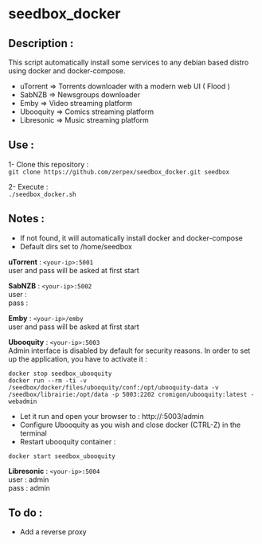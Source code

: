 # seedbox_docker

## Description :
This script automatically install some services to any debian based distro using docker and docker-compose.
- uTorrent	   => Torrents downloader with a modern web UI ( Flood )
- SabNZB             => Newsgroups downloader
- Emby	           => Video streaming platform
- Ubooquity	   => Comics streaming platform
- Libresonic	   => Music streaming platform 

## Use :
1- Clone this repository :  
`git clone https://github.com/zerpex/seedbox_docker.git seedbox`

2- Execute :  
`./seedbox_docker.sh`

## Notes :
- If not found, it will automatically install docker and docker-compose
- Default dirs set to /home/seedbox

**uTorrent** : `<your-ip>:5001`  
 user and pass will be asked at first start

**SabNZB** : `<your-ip>:5002`  
 user :  
 pass :

**Emby** : `<your-ip>/emby`  
 user and pass will be asked at first start

**Ubooquity** : `<your-ip>:5003`  
 Admin interface is disabled by default for security reasons. In order to set up the application, you have to activate it :
```
docker stop seedbox_ubooquity
docker run --rm -ti -v /seedbox/docker/files/ubooquity/conf:/opt/ubooquity-data -v /seedbox/librairie:/opt/data -p 5003:2202 cromigon/ubooquity:latest -webadmin
```
  - Let it run and open your browser to : http://<your-ip>:5003/admin
  - Configure Ubooquity as you wish and close docker (CTRL-Z) in the terminal
  - Restart ubooquity container :
```
docker start seedbox_ubooquity
```

**Libresonic** : `<your-ip>:5004`  
 user : admin  
 pass : admin

## To do :
- Add a reverse proxy
